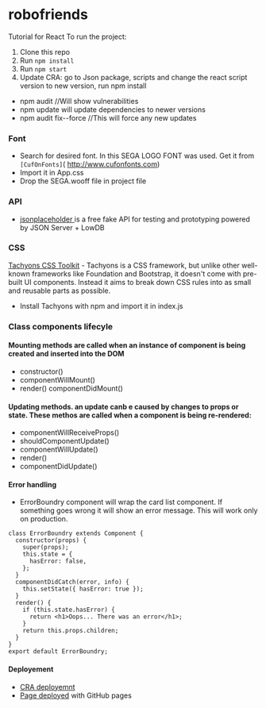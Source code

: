 # robofriends

Tutorial for React
To run the project:

1. Clone this repo
2. Run `npm install`
3. Run `npm start`
4. Update CRA: go to Json package, scripts and change the react script version to new version, run npm install

- npm audit //Will show vulnerabilities
- npm update will update dependencies to newer versions
- npm audit fix--force //This will force any new updates

### Font

- Search for desired font. In this SEGA LOGO FONT was used. Get it from `[CufOnFonts]`( http://www.cufonfonts.com)
- Import it in App.css
- Drop the SEGA.wooff file in project file

### API

- [jsonplaceholder ](https://jsonplaceholder.typicode.com/) is a free fake API for testing and prototyping powered by JSON Server + LowDB

### CSS

[Tachyons CSS Toolkit](https://tachyons.io/) - Tachyons is a CSS framework, but unlike other well-known frameworks like Foundation and Bootstrap, it doesn't come with pre-built UI components. Instead it aims to break down CSS rules into as small and reusable parts as possible.

- Install Tachyons with npm and import it in index.js

### Class components lifecyle

#### Mounting methods are called when an instance of component is being created and inserted into the DOM

- constructor()
- componentWillMount()
- render()
  componentDidMount()

#### Updating methods. an update canb e caused by changes to props or state. These methos are called when a component is being re-rendered:

- componentWillReceiveProps()
- shouldComponentUpdate()
- componentWillUpdate()
- render()
- componentDidUpdate()

#### Error handling

- ErrorBoundry component will wrap the card list component. If something goes wrong it will show an error message. This will work only on production.

```
class ErrorBoundry extends Component {
  constructor(props) {
    super(props);
    this.state = {
      hasError: false,
    };
  }
  componentDidCatch(error, info) {
    this.setState({ hasError: true });
  }
  render() {
    if (this.state.hasError) {
      return <h1>Oops... There was an error</h1>;
    }
    return this.props.children;
  }
}
export default ErrorBoundry;
```

#### Deployement

- [CRA deployemnt](https://create-react-app.dev/docs/deployment/#github-pages-https-pagesgithubcom)
- [Page deployed](https://sandracoburn.github.io/robofriends/) with GitHub pages
